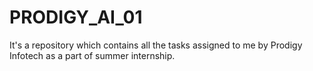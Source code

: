# PRODIGY_AI_01
It's a repository which contains all the tasks assigned to me by Prodigy Infotech as a part of summer internship.
